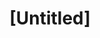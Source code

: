 ---
pid: CH1043
title: "[Untitled]"
location_transcription: Park
zipcode: '19121'
outside_phl: 
neighborhood: Brewerytown
age: 
age_range: 
instagram: 
image_file_name: CH_1043.jpg
proposal_transcription: Founding Fathers, Historical individuals
topic: Figure,History
topic_summary: 0, 0
type: Sculpture Statue
keywords_other: 
credit: 
image_labels: 
twitter: 
facebook: 
permalink: "/monuments/ch1043/"
layout: item-page
---